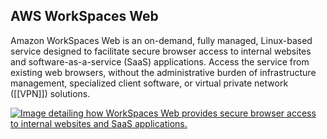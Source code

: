 ## AWS WorkSpaces Web

Amazon WorkSpaces Web is an on-demand, fully managed, Linux-based service designed to facilitate secure browser access to internal websites and software-as-a-service (SaaS) applications. Access the service from existing web browsers, without the administrative burden of infrastructure management, specialized client software, or virtual private network ([[VPN]]) solutions.

[![Image detailing how WorkSpaces Web provides secure browser access to internal websites and SaaS applications.](https://d1.awsstatic.com/products/WorkSpaces/amazon-workspaces-web-how-it-works.7edafd7724560b49895c956ee09e7934fc66afe1.png "Image detailing how WorkSpaces Web provides secure browser access to internal websites and SaaS applications.")](https://aws.amazon.com/workspaces/web/#)
